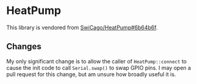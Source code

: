 # HeatPump

This library is vendored from
[SwiCago/HeatPump#6b64b6f](https://github.com/SwiCago/HeatPump/tree/6b64b6f).

## Changes

My only significant change is to allow the caller of `HeatPump::connect` to
cause the init code to call `Serial.swap()` to swap GPIO pins. I may open a pull
request for this change, but am unsure how broadly useful it is.
